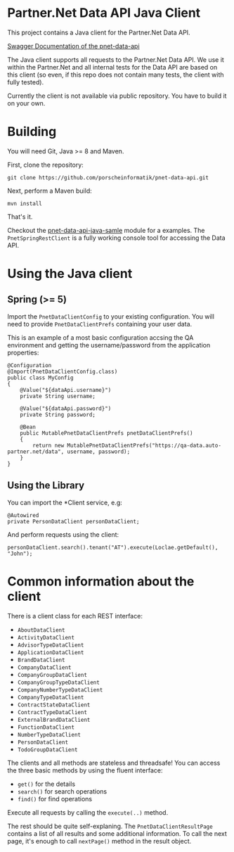 # Partner.&#78;et Data API Java Client

This project contains a Java client for the Partner.&#78;et Data API.

[Swagger Documentation of the pnet-data-api](https://porscheinformatik.github.io/pnet-data-api/)

The Java client supports all requests to the Partner.&#78;et Data API. We use it within the Partner.&#78;et and all internal tests for the Data API are based on this client (so even, if this repo does not contain many tests, the client with fully tested).

Currently the client is not available via public repository. You have to build it on your own.

# Building

You will need Git, Java >= 8 and Maven.

First, clone the repository:

```
git clone https://github.com/porscheinformatik/pnet-data-api.git
```

Next, perform a Maven build:

```
mvn install
```

That's it.

Checkout the [pnet-data-api-java-samle](https://github.com/porscheinformatik/pnet-data-api/tree/master/pnet-data-api-java-sample) module for a examples. The `PnetSpringRestClient` is a fully working console tool for accessing the Data API.

# Using the Java client

## Spring (>= 5)

Import the `PnetDataClientConfig` to your existing configuration. You will need to provide `PnetDataClientPrefs` containing your user data.

This is an example of a most basic configuration accsing the QA environment and getting the username/password from the application properties:

```
@Configuration
@Import(PnetDataClientConfig.class)
public class MyConfig
{
    @Value("${dataApi.username}")
    private String username;

    @Value("${dataApi.password}")
    private String password;

    @Bean
    public MutablePnetDataClientPrefs pnetDataClientPrefs()
    {
        return new MutablePnetDataClientPrefs("https://qa-data.auto-partner.net/data", username, password);
    }
}
```

## Using the Library

You can import the *Client service, e.g:

```
@Autowired
private PersonDataClient personDataClient;
```

And perform requests using the client:

```
personDataClient.search().tenant("AT").execute(Loclae.getDefault(), "John");
```

# Common information about the client

There is a client class for each REST interface:

* `AboutDataClient`
* `ActivityDataClient`
* `AdvisorTypeDataClient`
* `ApplicationDataClient`
* `BrandDataClient`
* `CompanyDataClient`
* `CompanyGroupDataClient`
* `CompanyGroupTypeDataClient`
* `CompanyNumberTypeDataClient`
* `CompanyTypeDataClient`
* `ContractStateDataClient`
* `ContractTypeDataClient`
* `ExternalBrandDataClient`
* `FunctionDataClient`
* `NumberTypeDataClient`
* `PersonDataClient`
* `TodoGroupDataClient`

The clients and all methods are stateless and threadsafe! You can access the three basic methods by using the fluent interface:

* `get()` for the details
* `search()` for search operations
* `find()` for find operations

Execute all requests by calling the `execute(..)` method.

The rest should be quite self-explaning. The `PnetDataClientResultPage` contains a list of all results and some additional information. To call the next page, it's enough to call `nextPage()` method in the result object.

